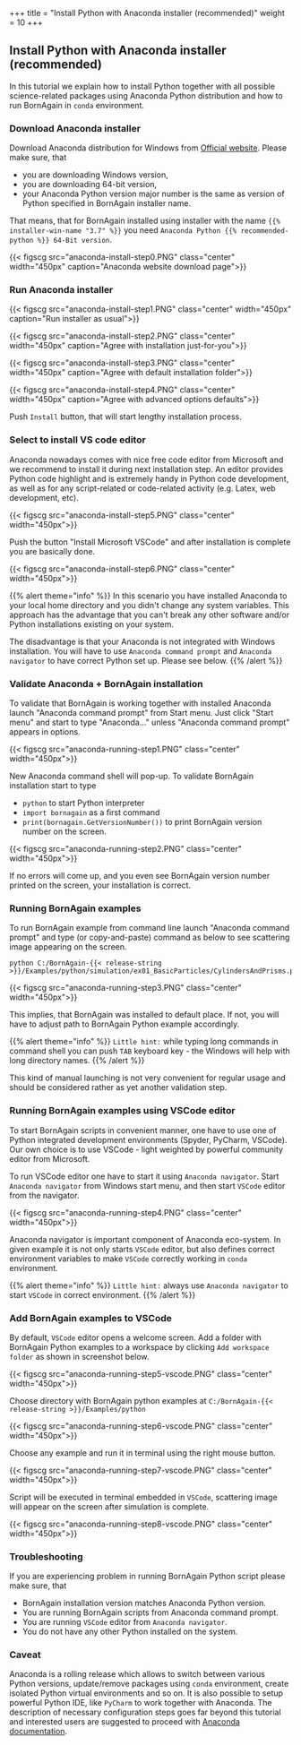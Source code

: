 +++
title = "Install Python with Anaconda installer (recommended)"
weight = 10
+++

## Install Python with Anaconda installer (recommended)

In this tutorial we explain how to install Python together with all possible science-related packages
using Anaconda Python distribution and how to run BornAgain in `conda` environment.

### Download Anaconda installer

Download Anaconda distribution for Windows from [Official website](https://www.anaconda.com/distribution/).
Please make sure, that

+ you are downloading Windows version,
+ you are downloading 64-bit version,
+ your Anaconda Python version major number is the same as version of Python specified in BornAgain installer name.

That means, that for BornAgain installed using installer with the name `{{% installer-win-name "3.7" %}}` 
you need `Anaconda Python {{% recommended-python %}} 64-Bit version`.

{{< figscg src="anaconda-install-step0.PNG" class="center" width="450px" caption="Anaconda website download page">}}

### Run Anaconda installer

{{< figscg src="anaconda-install-step1.PNG" class="center" width="450px" caption="Run installer as usual">}}

{{< figscg src="anaconda-install-step2.PNG" class="center" width="450px" caption="Agree with installation just-for-you">}}

{{< figscg src="anaconda-install-step3.PNG" class="center" width="450px" caption="Agree with default installation folder">}}

{{< figscg src="anaconda-install-step4.PNG" class="center" width="450px" caption="Agree with advanced options defaults">}}

Push `Install` button, that will start lengthy installation process.

### Select to install VS code editor

Anaconda nowadays comes with nice free code editor from Microsoft and we recommend to install it during next installation step.
An editor provides Python code highlight and is extremely handy in Python code development, as well as for any script-related or code-related activity (e.g. Latex, web development, etc).

{{< figscg src="anaconda-install-step5.PNG" class="center" width="450px">}}

Push the button "Install Microsoft VSCode" and after installation is complete you are basically done.

{{< figscg src="anaconda-install-step6.PNG" class="center" width="450px">}}

{{% alert theme="info" %}}
In this scenario you have installed Anaconda to your local home directory and you didn't change
any system variables. This approach has the advantage that you can't break any other software and/or Python installations existing on your system.

The disadvantage is that your Anaconda is not integrated with Windows installation. You will have to use `Anaconda command prompt` and `Anaconda navigator`
to have correct Python set up. Please see below.
{{% /alert %}}

### Validate Anaconda + BornAgain installation

To validate that BornAgain is working together with installed Anaconda launch "Anaconda command prompt" from Start menu.
Just click "Start menu" and start to type "Anaconda..." unless "Anaconda command prompt" appears in options.

{{< figscg src="anaconda-running-step1.PNG" class="center" width="450px">}}

New Anaconda command shell will pop-up. To validate BornAgain installation start to type

+ `python` to start Python interpreter
+ `import bornagain` as a first command
+ `print(bornagain.GetVersionNumber())` to print BornAgain version number on the screen.

{{< figscg src="anaconda-running-step2.PNG" class="center" width="450px">}}

If no errors will come up, and you even see BornAgain version number printed on the screen, your installation is correct.

### Running BornAgain examples

To run BornAgain example from command line launch "Anaconda command prompt" and
type (or copy-and-paste) command as below to see scattering image appearing on the screen.

```
python C:/BornAgain-{{< release-string >}}/Examples/python/simulation/ex01_BasicParticles/CylindersAndPrisms.py
```

{{< figscg src="anaconda-running-step3.PNG" class="center" width="450px">}}

This implies, that BornAgain was installed to default place. If not, you will have to adjust path to BornAgain Python example accordingly.

{{% alert theme="info" %}}
`Little hint:` while typing long commands in command shell you can push `TAB` keyboard key - the Windows will help with long directory names.
{{% /alert %}}

This kind of manual launching is not very convenient for regular usage and should be considered rather as yet another validation step.

### Running BornAgain examples using VSCode editor

To start BornAgain scripts in convenient manner, one have to use one of Python integrated development environments (Spyder, PyCharm, VSCode). 
Our own choice is to use VSCode - light weighted by powerful community editor from Microsoft. 

To run VSCode editor one have to start it using `Anaconda navigator`. Start `Anaconda navigator` from Windows start menu, and then start `VSCode` editor from
the navigator.

{{< figscg src="anaconda-running-step4.PNG" class="center" width="450px">}}

Anaconda navigator is important component of Anaconda eco-system. In given example it is not only starts `VSCode` editor, but also defines correct environment variables to make `VSCode` correctly working in `conda` environment.

{{% alert theme="info" %}}
`Little hint:` always use `Anaconda navigator` to start `VSCode` in correct environment.
{{% /alert %}}

### Add BornAgain examples to VSCode

By default, `VSCode` editor opens a welcome screen. 
Add a folder with BornAgain Python examples to a workspace
by clicking `Add workspace folder` as shown in screenshot below.

{{< figscg src="anaconda-running-step5-vscode.PNG" class="center" width="450px">}}

Choose directory with BornAgain python examples at `C:/BornAgain-{{< release-string >}}/Examples/python`

{{< figscg src="anaconda-running-step6-vscode.PNG" class="center" width="450px">}}

Choose any example and run it in terminal using the right mouse button.

{{< figscg src="anaconda-running-step7-vscode.PNG" class="center" width="450px">}}

Script will be executed in terminal embedded in `VSCode`, scattering image will appear on the screen after simulation is complete.

{{< figscg src="anaconda-running-step8-vscode.PNG" class="center" width="450px">}}

### Troubleshooting

If you are experiencing problem in running BornAgain Python script please make sure, that

+ BornAgain installation version matches Anaconda Python version.
+ You are running BornAgain scripts from Anaconda command prompt.
+ You are running `VSCode` editor from `Anaconda navigator`.
+ You do not have any other Python installed on the system.

### Caveat

Anaconda is a rolling release which allows to switch between various Python versions, update/remove packages using `conda` environment, create isolated Python 
virtual environments and so on. It is also possible to setup powerful Python IDE, like `PyCharm` to work together with Anaconda.
The description of necessary configuration steps goes far beyond this tutorial and interested users are suggested to proceed with
[Anaconda documentation](https://docs.anaconda.com/anaconda/navigator/tutorials).

